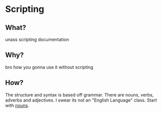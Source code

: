 # Scripting
## What?
unass scripting documentation

## Why?
bro how you gonna use it without scripting

## How?
The structure and syntax is based off grammar. There are nouns, verbs, adverbs and adjectives. I swear its not an "English Language" class. Start with [nouns](nouns).